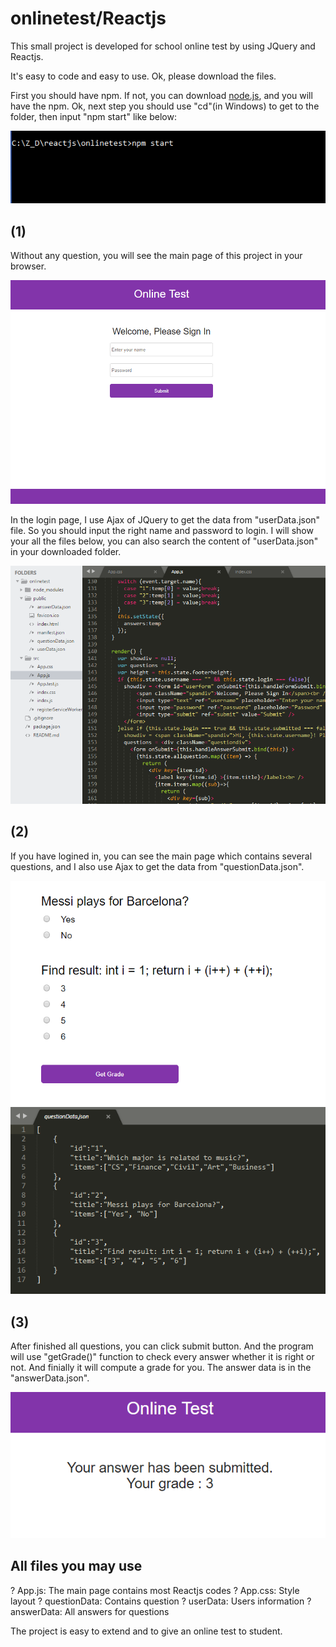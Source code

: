 # onlinetest/Reactjs


This small project is developed for school online test by using JQuery and Reactjs.

It's easy to code and easy to use. Ok, please download the files.

First you should have npm. If not, you can download [node.js](https://nodejs.org/en/), and you will have the npm.
Ok, next step you should use "cd"(in Windows) to get to the folder, then input "npm start" like below:


![image](https://github.com/liyulinnyu/Myimg/blob/master/2017_918_1.png)


(1)
-----
Without any question, you will see the main page of this project in your browser.


![image](https://github.com/liyulinnyu/Myimg/blob/master/2017_918_3.png)


In the login page, I use Ajax of JQuery to get the data from "userData.json" file. So you should input the right name
and password to login. I will show your all the files below, you can also search the content of "userData.json" in your
downloaded folder.


![image](https://github.com/liyulinnyu/Myimg/blob/master/2017_918_2.png)


(2)
-----
If you have logined in, you can see the main page which contains several questions, and I also use Ajax to get the data
from "questionData.json".



![image](https://github.com/liyulinnyu/Myimg/blob/master/2017_918_4.png)
![image](https://github.com/liyulinnyu/Myimg/blob/master/2017_918_6.png)


(3)
-----
After finished all questions, you can click submit button.
And the program will use "getGrade()" function to check every answer whether it is right or not. And finially it will 
compute a grade for you. The answer data is in the "answerData.json".


![image](https://github.com/liyulinnyu/Myimg/blob/master/2017_918_5.png)


All files you may use
------
? App.js: The main page contains most Reactjs codes
? App.css: Style layout
? questionData: Contains question
? userData: Users information
? answerData: All answers for questions

The project is easy to extend and to give an online test to student.

